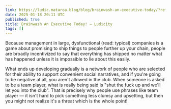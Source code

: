 ```yaml
---
link: https://ludic.mataroa.blog/blog/brainwash-an-executive-today/?ref=labnotes.org
date: 2025-01-18 20:11 UTC
published: true
title: Brainwash An Executive Today! — Ludicity
tags: []
---
```


Because management in large, dysfunctional (read: typical) companies is a game about promising to ship things to people further up your chain, people are broadly incentivized to say that everything has shipped no matter what has happened unless it is impossible to lie about this easily.

What ends up developing gradually is a network of people who are selected for their ability to support convenient social narratives, and if you're going to be negative at all, you aren't allowed in the club. When someone is asked to be a team player, what is really being said is "shut the fuck up and we'll let you into the club". That is precisely why people use phrases like team player — it isn't hard to pick something less clumsy and upsetting, but then you might not realize it's a threat which is the whole point!
